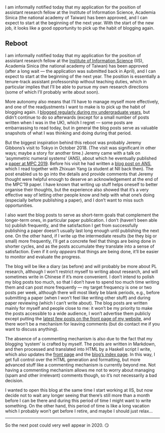 I am informally notified today that my application for the position of assistant research fellow at the Institute of Information Science, Academia Sinica (the national academy of Taiwan) has been approved, and I can expect to start at the beginning of the next year.  With the start of the new job, it looks like a good opportunity to pick up the habit of blogging again.

## Reboot

I am informally notified today that my application for the position of assistant research fellow at the [Institute of Information Science](https://www.iis.sinica.edu.tw) (IIS), Academia Sinica (the national academy of Taiwan) has been approved (after a long wait — the application was submitted back in April), and I can expect to start at the beginning of the next year.
The position is essentially a tenure-track assistant professorship without teaching duties, which in particular implies that I’ll be able to pursue my own research directions (some of which I’ll probably write about soon).

More autonomy also means that I’ll have to manage myself more effectively, and one of the readjustments I want to make is to pick up the habit of blogging again.
I [blogged regularly during my undergraduate years](https://joshkos.blogspot.com), but didn’t continue to do so afterwards (except for a small number of posts written when I was in the UK), which I regret — some posts are embarrassing to read today, but in general the blog posts serve as valuable snapshots of what I was thinking and doing during that period.

But the biggest inspiration behind this reboot was probably Jeremy Gibbons’s visit to Tokyo in October 2018.
(The visit was significant in other ways; maybe a story for another time.)
Jeremy came with a talk on ‘asymmetric numeral systems’ (ANS), about which he eventually published a [paper at MPC 2019](https://doi.org/10.1007/978-3-030-33636-3_16).
Before his visit he had written a [blog post on ANS](https://patternsinfp.wordpress.com/2018/08/04/asymmetric-numeral-systems/), which I read together with Zhixuan Yang (a student at NII back then).
The post enabled us to go into the details and provide comments that Jeremy thought were helpful enough to deserve an acknowledgement at the end of the MPC’19 paper.
I have known that writing up stuff helps oneself to better organise their thoughts, but the experience also showed that it’s a very effective way of letting other people know and help with what one’s doing (especially before publishing a paper), and I don’t want to miss such opportunities.

I also want the blog posts to serve as short-term goals that complement the longer-term ones, in particular paper publication.
I don’t (haven’t been able to) publish frequently, and the satisfaction I get from successfully publishing a paper doesn’t usually last long enough until publishing the next one.
On the other hand, if I write up the intermediate results (be they big or small) more frequently, I’ll get a concrete feel that things are being done in shorter cycles, and as the posts accumulate they translate into a sense of satisfaction.
Even if it only *appears* that things are being done, it’ll be easier to monitor and evaluate the progress.

The blog will be like a diary (as before) and will probably be more about PL research, although I won’t restrict myself to writing about research, and will sometimes write in Chinese if it’s more convenient.
I don’t intend to polish my blog posts too much, so that I don’t have to spend too much time writing them and can post more frequently — my target frequency is one or two posts per week, although there will most likely be blank periods, e.g., before submitting a paper (when I won’t feel like writing other stuff) and during paper reviewing (which I can’t write about).
The blog posts are written mainly for myself and people close to me: it won’t be my priority to make the posts accessible to a wide audience, I won’t advertise them publicly except putting the [latest few posts on the front page of my website](../../#Blog), and there won’t be a mechanism for leaving comments (but do contact me if you want to discuss anything).

The absence of a commenting mechanism is also due to the fact that my blogging ‘system’ is crafted by myself.
The posts are written in Markdown, and then processed and translated into HTML by a Haskell script I write, which also updates the [front page](../../) and the [blog’s index page](../).
In this way, I get full control over the HTML generation and formatting, but more advanced stuff like a commenting mechanism is currently beyond me.
Not having a commenting mechanism allows me not to worry about managing (spam and other irrelevant) comments though, so it’s not necessarily a bad decision.

I wanted to open this blog at the same time I start working at IIS, but now decide not to wait any longer seeing that there’s still more than a month before I can be there and during this period of time I might want to write something.
On the other hand, this period of time is like a long vacation which I probably won’t get before I retire, and maybe I should just relax…

---

So the next post could very well appear in 2020. 😏